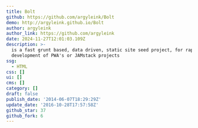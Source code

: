 ```yaml
---
title: Bolt
github: https://github.com/argyleink/Bolt
demo: http://argyleink.github.io/Bolt
author: argyleink
author_link: https://github.com/argyleink
date: 2024-11-27T12:01:03.109Z
description: >-
  is a fast grunt based, data driven, static site seed project, for rapid web
  development of PWA's or JAMstack projects
ssg:
  - HTML
css: []
ui: []
cms: []
category: []
draft: false
publish_date: '2014-06-07T18:29:29Z'
update_date: '2016-10-28T17:57:58Z'
github_star: 37
github_fork: 6
---
```

